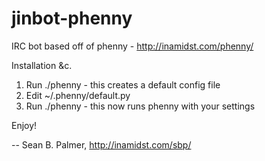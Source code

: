 jinbot-phenny
=============

IRC bot based off of phenny - http://inamidst.com/phenny/

Installation &c.

1) Run ./phenny - this creates a default config file
2) Edit ~/.phenny/default.py
3) Run ./phenny - this now runs phenny with your settings

Enjoy!

-- 
Sean B. Palmer, http://inamidst.com/sbp/
